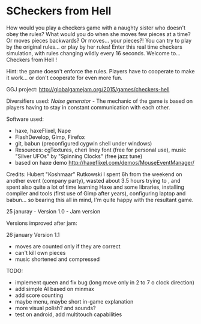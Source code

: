 # SCheckers from Hell

How would you play a checkers game with a naughty sister who doesn't obey the rules? What would you do when she moves few pieces at a time? Or moves pieces backwards? Or moves... your pieces?! You can try to play by the original rules... or play by her rules! Enter this real time checkers simulation, with rules changing wildly every 16 seconds. Welcome to... Checkers from Hell ! 

Hint: the game doesn't enforce the rules. Players have to cooperate to make it work... or don't cooperate for even more fun.

GGJ project: http://globalgamejam.org/2015/games/checkers-hell

Diversifiers used: 
*Noise generator* - The mechanic of the game is based on players having to stay in constant communication with each other.


Software used:
* haxe, haxeFlixel, Nape
* FlashDevelop, Gimp, Firefox
* git, babun (preconfigured cygwin shell under windows)
* Resources: cgTextures,  cheri liney font (free for personal use), music "Silver UFOs" by "Spinning Clocks" (free jazz tune)
* based on haxe demo http://haxeflixel.com/demos/MouseEventManager/

Credits: 
Hubert "Koshmaar" Rutkowski
I spent 6h from the weekend on another event (company party), wasted about 3.5 hours trying to , and spent also quite a lot of time learning Haxe and some libraries, installing compiler and tools (first use of Gimp after years), configuring laptop and babun... so bearing this all in mind, I'm quite happy with the resultant game.


25 januray - Version 1.0 - Jam version


Versions improved after jam:

26 january Version 1.1
* moves are counted only if they are correct
* can't kill own pieces
* music shortened and compressed



TODO:
- implement queen and fix bug (long move only in 2 to 7 o clock direction)
- add simple AI based on minmax
- add score counting
- maybe menu, maybe short in-game explanation
- more visual polish? and sounds?
- test on android, add multitouch capabilities